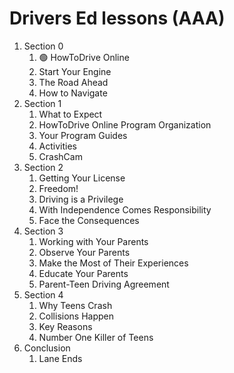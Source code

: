 # Drivers Ed lessons (AAA)

1. Section 0
    1. 🟢 HowToDrive Online	
    2. Start Your Engine	
    3. The Road Ahead	
    4. How to Navigate	
2. Section 1
    1. What to Expect	
    2. HowToDrive Online Program Organization	
    3. Your Program Guides	
    4. Activities	
    5. CrashCam	
3. Section 2
    1. Getting Your License	
    2. Freedom!	
    3. Driving is a Privilege	
    4. With Independence Comes Responsibility	
    5. Face the Consequences	
4. Section 3
    1. Working with Your Parents	
    2. Observe Your Parents	
    3. Make the Most of Their Experiences	
    4. Educate Your Parents	
    5. Parent-Teen Driving Agreement	
5. Section 4
    1. Why Teens Crash	
    2. Collisions Happen	
    3. Key Reasons	
    4. Number One Killer of Teens	
6. Conclusion
    1. Lane Ends
